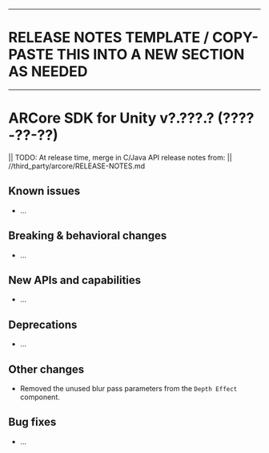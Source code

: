 -------------------------------------------------------------------------------
# RELEASE NOTES TEMPLATE / COPY-PASTE THIS INTO A NEW SECTION AS NEEDED
-------------------------------------------------------------------------------

# ARCore SDK for Unity v?.???.? (????-??-??)

|| TODO: At release time, merge in C/Java API release notes from:
||       //third_party/arcore/RELEASE-NOTES.md

## Known issues
  * …

## Breaking & behavioral changes
  * …

## New APIs and capabilities
  * …

## Deprecations
  * …

## Other changes
  * Removed the unused blur pass parameters from the `Depth Effect` component.

## Bug fixes
  * …
